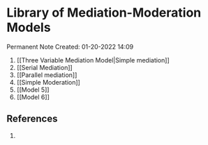 # Library of Mediation-Moderation Models
Permanent Note
Created: 01-20-2022 14:09


1. [[Three Variable Mediation Model|Simple mediation]]
2. [[Serial Mediation]]
3. [[Parallel mediation]]
4. [[Simple Moderation]] 
5. [[Model 5]]
6. [[Model 6]]



## References
1. 